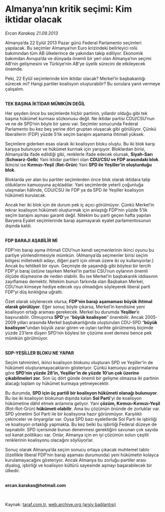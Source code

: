 # Almanya’nın kritik seçimi: Kim iktidar olacak

*Ercan Karakaş 21.09.2013*

<div class="yazi"><p>Almanya’da 22 Eylül 2013 Pazar günü Federal Parlamento seçimleri yapılacak. Bu seçimler Almanya’nın Euro krizindeki belirleyici rolü bakımından tüm AB ülkelerince de yakından takip ediliyor. Ekonomik bakımdan Avrupa’da ve dünyada önemli bir yeri olan Almanya’nın seçimi AB’nin gelişmesini ve Türkiye’nin AB’ye üyelik sürecini de etkileyecek önemde. </p>
<p>Peki, 22 Eylül seçimlerinde kim iktidar olacak? Merkel’in başbakanlığı sürecek mi? Hangi partiler koalisyon oluşturabilir? Bu sorulara yanıt vermeye çalışalım. </p>
<p><b><br/>TEK BAŞINA İKTİDAR MÜMKÜN DEĞİL</b></p>
<p>Her şeyden önce bu seçimlerde hiçbir partinin, yıllardır olduğu gibi tek başına hükümet kurması sözkonusu değil. Ne iktidar partisi CDU/CSU’nun ve ne de SPD’nin böyle bir şansı var. Seçimler sonucunda Federal Parlamento bu kez beş yerine dört gruptan oluşacak gibi görülüyor. Çünkü liberallerin (FDP) yüzde 5’lik seçim barajını aşamama ihtimali yüksek. </p>
<p>Seçimlere giderken esas olarak iki koalisyon bloku oluştu. Bu iki blok karşı karşıya bulunuyor ve hükümet kurmak için yarışıyor. Bloklardan birisi, Almanya’da ifade edildiği gibi, renklerle ifade edecek olursak, <b>Siyah-Sarı</b> (<b>Schwarz-Gelb</b>) Yani iktidar partileri olan <b>CDU/CSU ve FDP arasındaki blok</b>. İkincisi ise <b>Kırmızı-Yeşil</b> (<b>Rot-Grün</b>) Yani <b>SPD ile Yeşiller’in oluşturduğu blok</b>. </p>
<p>Bloklarda yer alan bu partiler seçimlerden önce blok olarak iktidara talip olduklarını kamuoyuna açıkladılar. Yani seçimlerde yeterli çoğunluğa ulaşmaları hâlinde, CDU/CSU ile FDP ya da SPD ile Yeşiller koalisyon hükümeti kurulacak. </p>
<p>Ancak her iki blok için de durum pek iç açıcı görülmüyor. Çünkü Merkel’in tekrar koalisyon hükümeti oluşturmak için anlaştığı FDP’nin yüzde 5’lik seçim barajını aşması garanti değil. Nitekim bu parti geçen hafta yapılan Bavyera Eyalet seçimlerinde barajı aşamayarak eyalet parlamentosunun dışında kaldı. </p>
<p><b><br/>FDP BARAJI AŞABİLİR Mİ</b></p>
<p>FDP’nin barajı aşma ihtimali CDU’nun kendi seçmenlerinin ikinci oyunu bu partiye yönlendirmesiyle mümkün. (Almanya’da seçmenler birisi seçim bölgesi milletvekili adayı, diğeri parti için olmak üzere iki oy kullanıyorlar.) Ancak bu tehlikeli bir oyun. Geçmişte de yaşandığı gibi böylesi bir tercih FDP’yi baraj üstüne taşırken Merkel’in partisi CSU’nun oylarının önemli ölçüde düşmesine de neden olabilir. Bu ise Merkel’in başbakanlık iddiasının zayıflaması demektir. Nitekim bunun farkında olan Başbakan Merkel, CDU’nun kimseye hediye edecek oyu olmadığını söyleyerek liberal parti FDP’yi düş kırıklığına uğrattı. </p>
<p>Özet olarak söylenecek olursa; <b>FDP’nin barajı aşamaması büyük ihtimal olarak görülüyor</b>. Eğer sonuç böyle çıkarsa, Merkel’in kendisine yeni koalisyon ortağı araması gerekecek. Merkel bu durumda <b>Yeşiller</b>’e başvurabilir. Olmuyorsa <b>SPD</b>’ye “<b>büyük koalisyon</b>” önerebilir. Ancak 2005-2009 yılları arasında Merkel başbakanlığında oluşturulan CDU-SPD “<b>büyük koalisyon</b>”undan büyük zarar gören ve oyları tarihte görülmemiş biçimde yüzde 23’lere düşen SPD’nin böylesi bir çözüme evet demesi bence pek mümkün görülmüyor. </p>
<p><b><br/>SDP-YEŞİLLER BLOKU NE YAPAR</b></p>
<p>Seçim tahminleri, ikinci koalisyon blokunu oluşturan SPD ve Yeşiller’in de hükümeti oluşturamayacaklarını gösteriyor. Çünkü kamuoyu araştırmalarına göre <b>SPD’nin yüzde 28’in, Yeşiller’in de yüzde 10’un çok üzerine çıkabilmeleri zor</b>. Son üç dört günde önemli bir gelişme olmazsa iki partinin alacağı toplam oy hükümet kurmaya yetmeyecektir. </p>
<p>Bu durumda, <b>SPD için üç partili bir koalisyon hükümeti olanağı bulunuyor</b>. Bu ise iki koalisyon blokunun dışında kalan <b>Sol Parti</b>’yi de koalisyon hükümetine dâhil etmek anlamına geliyor. Yani <b>çözüm, Kırmızı-Kırmızı-Yeşil </b>(Rot-Rot-Grün)<b> hükümeti olabilir</b>. Ama bu çözümün önünde de zorluklar var. SPD yönetimi Sol Parti ile bir koalisyona hazır görünmüyor. Karşılıklı çekinceler ve önyargılar var. Oysa SPD bazı eyaletlerde Sol Parti ile işbirliği ve koalisyon ortaklığı yapmakta. Bu kez belki bu işbirliği Federal düzeye de taşınabilir. SPD içerisinde bunun denenmesi gerektiğini savunan çok sayıda sol kanat politikacı var. Onlar, Almanya için en iyi çözümün solun çeşitli renklerinin koalisyonu olacağını söylüyorlar.</p>
<p>Sonuç olarak Almanya’da seçim sonucu ortaya çıkacak muhtemel tablo (özellikle liberal FDP’nin barajı aşaması durumunda) yeni hükümetin kolayca kurulamayacağını gösteriyor. Ancak Almanya bu zorluğu partiler arası diyalog, işbirliği ve koalisyon kültürü sayesinde aşmayı başarabilecek bir ülkedir.</p><b>
<p><br/>ercan.karakas@hotmail.com</p>
<p></p></b> 
</div>

Kaynak: [taraf.com.tr](http://www.taraf.com.tr/ercan-karakas/makale-almanya-nin-kritik-secimi-kim-iktidar-olacak.htm), [web.archive.org (arşiv bağlantısı)](http://web.archive.org/web/20130921204846/http://www.taraf.com.tr/ercan-karakas/makale-almanya-nin-kritik-secimi-kim-iktidar-olacak.htm)
